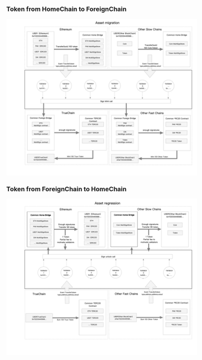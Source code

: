 ### Token from HomeChain to ForeignChain
![ETH to TRUE](./docs/Gravity_Asset_migration.jpg)

### Token from ForeignChain to HomeChain
![TRUE to ETH](./docs/Gravity_Asset_regression.png)
